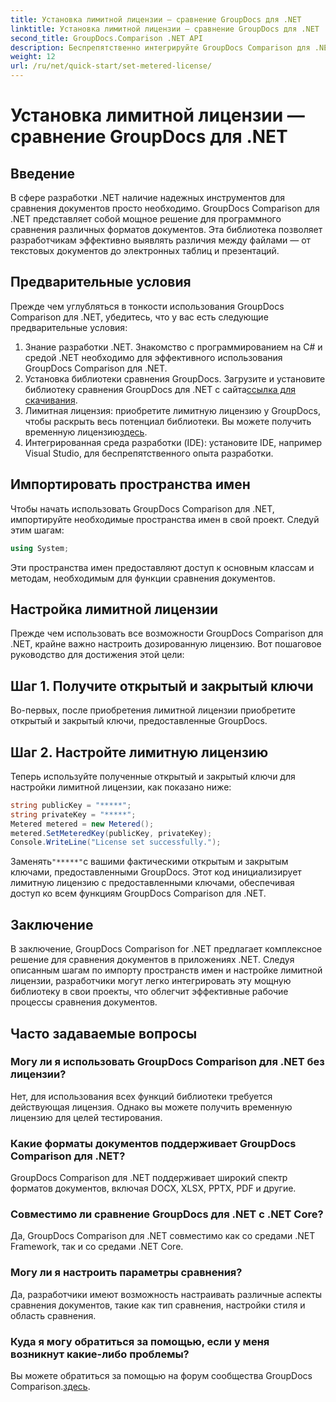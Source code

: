 ```yaml
---
title: Установка лимитной лицензии — сравнение GroupDocs для .NET
linktitle: Установка лимитной лицензии — сравнение GroupDocs для .NET
second_title: GroupDocs.Comparison .NET API
description: Беспрепятственно интегрируйте GroupDocs Comparison для .NET в свои проекты .NET для эффективных рабочих процессов сравнения документов.
weight: 12
url: /ru/net/quick-start/set-metered-license/
---
```


# Установка лимитной лицензии — сравнение GroupDocs для .NET

## Введение
В сфере разработки .NET наличие надежных инструментов для сравнения документов просто необходимо. GroupDocs Comparison для .NET представляет собой мощное решение для программного сравнения различных форматов документов. Эта библиотека позволяет разработчикам эффективно выявлять различия между файлами — от текстовых документов до электронных таблиц и презентаций.
## Предварительные условия
Прежде чем углубляться в тонкости использования GroupDocs Comparison для .NET, убедитесь, что у вас есть следующие предварительные условия:
1. Знание разработки .NET. Знакомство с программированием на C# и средой .NET необходимо для эффективного использования GroupDocs Comparison для .NET.
2.  Установка библиотеки сравнения GroupDocs. Загрузите и установите библиотеку сравнения GroupDocs для .NET с сайта[ссылка для скачивания](https://releases.groupdocs.com/comparison/net/).
3. Лимитная лицензия: приобретите лимитную лицензию у GroupDocs, чтобы раскрыть весь потенциал библиотеки. Вы можете получить временную лицензию[здесь](https://purchase.groupdocs.com/temporary-license/).
4. Интегрированная среда разработки (IDE): установите IDE, например Visual Studio, для беспрепятственного опыта разработки.

## Импортировать пространства имен
Чтобы начать использовать GroupDocs Comparison для .NET, импортируйте необходимые пространства имен в свой проект. Следуй этим шагам:

```csharp
using System;
```
Эти пространства имен предоставляют доступ к основным классам и методам, необходимым для функции сравнения документов.
## Настройка лимитной лицензии
Прежде чем использовать все возможности GroupDocs Comparison для .NET, крайне важно настроить дозированную лицензию. Вот пошаговое руководство для достижения этой цели:
## Шаг 1. Получите открытый и закрытый ключи
Во-первых, после приобретения лимитной лицензии приобретите открытый и закрытый ключи, предоставленные GroupDocs.
## Шаг 2. Настройте лимитную лицензию
Теперь используйте полученные открытый и закрытый ключи для настройки лимитной лицензии, как показано ниже:
```csharp
string publicKey = "*****";
string privateKey = "*****";
Metered metered = new Metered();
metered.SetMeteredKey(publicKey, privateKey);
Console.WriteLine("License set successfully.");
```
 Заменять`"*****"`с вашими фактическими открытым и закрытым ключами, предоставленными GroupDocs. Этот код инициализирует лимитную лицензию с предоставленными ключами, обеспечивая доступ ко всем функциям GroupDocs Comparison для .NET.

## Заключение
В заключение, GroupDocs Comparison for .NET предлагает комплексное решение для сравнения документов в приложениях .NET. Следуя описанным шагам по импорту пространств имен и настройке лимитной лицензии, разработчики могут легко интегрировать эту мощную библиотеку в свои проекты, что облегчит эффективные рабочие процессы сравнения документов.
## Часто задаваемые вопросы
### Могу ли я использовать GroupDocs Comparison для .NET без лицензии?
Нет, для использования всех функций библиотеки требуется действующая лицензия. Однако вы можете получить временную лицензию для целей тестирования.
### Какие форматы документов поддерживает GroupDocs Comparison для .NET?
GroupDocs Comparison для .NET поддерживает широкий спектр форматов документов, включая DOCX, XLSX, PPTX, PDF и другие.
### Совместимо ли сравнение GroupDocs для .NET с .NET Core?
Да, GroupDocs Comparison для .NET совместимо как со средами .NET Framework, так и со средами .NET Core.
### Могу ли я настроить параметры сравнения?
Да, разработчики имеют возможность настраивать различные аспекты сравнения документов, такие как тип сравнения, настройки стиля и область сравнения.
### Куда я могу обратиться за помощью, если у меня возникнут какие-либо проблемы?
 Вы можете обратиться за помощью на форум сообщества GroupDocs Comparison.[здесь](https://forum.groupdocs.com/c/comparison/12).